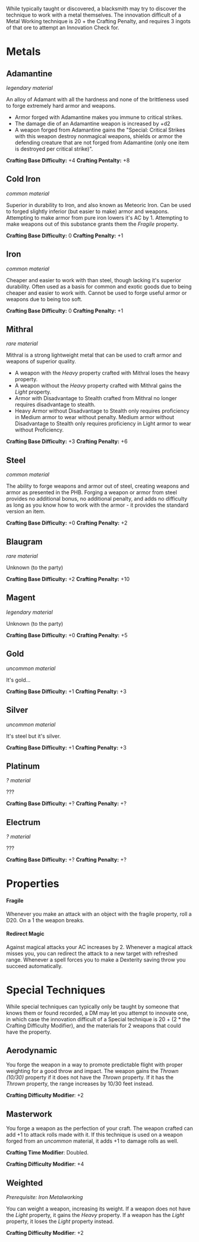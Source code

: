 
While typically taught or discovered, a blacksmith may try to discover the technique to work with a metal themselves. The innovation difficult of a Metal Working technique is 20 + the Crafting Penalty, and requires 3 ingots of that ore to attempt an Innovation Check for.

# Metals
## Adamantine
_legendary material_

An alloy of Adamant with all the hardness and none of the brittleness used to forge extremely hard armor and weapons.

- Armor forged with Adamantine makes you immune to critical strikes.
- The damage die of an Adamantine weapon is increased by +d2
- A weapon forged from Adamantine gains the "Special: Critical Strikes with this weapon destroy nonmagical weapons, shields or armor the defending creature that are not forged from Adamantine (only one item is destroyed per critical strike)".

**Crafting Base Difficulty:** +4
**Crafting Pentalty:** +8

## Cold Iron
_common material_

Superior in durability to Iron, and also known as Meteoric Iron. Can be used to forged slightly inferior (but easier to make) armor and weapons. Attempting to make armor from pure iron lowers it's AC by 1. Attempting to make weapons out of this substance grants them the _Fragile_ property.

**Crafting Base Difficulty:** 0
**Crafting Penalty:** +1

## Iron
_common material_

Cheaper and easier to work with than steel, though lacking it's superior durability. Often used as a basis for common and exotic goods due to being cheaper and easier to work with. Cannot be used to forge useful armor or weapons due to being too soft.

**Crafting Base Difficulty:** 0
**Crafting Penalty:** +1

## Mithral
_rare material_

Mithral is a strong lightweight metal that can be used to craft armor and weapons of superior quality.

- A weapon with the _Heavy_ property crafted with Mithral loses the heavy property.
- A weapon without the _Heavy_ property crafted with Mithral gains the _Light_ property.
- Armor with Disadvantage to Stealth crafted from Mithral no longer requires disadvantage to stealth.
- Heavy Armor without Disadvantage to Stealth only requires proficiency in Medium armor to wear without penalty. Medium armor without Disadvantage to Stealth only requires proficiency in Light armor to wear without Proficiency.

**Crafting Base Difficulty:** +3
**Crafting Penalty:** +6

## Steel
_common material_

The ability to forge weapons and armor out of steel, creating weapons and armor as presented in the PHB. Forging a weapon or armor from steel provides no additional bonus, no additional penalty, and adds no difficulty as long as you know how to work with the armor - it provides the standard version an item.

**Crafting Base Difficulty:** +0
**Crafting Penalty:** +2

## Blaugram
_rare material_

Unknown (to the party)

**Crafting Base Difficulty:** +2
**Crafting Penalty:** +10

## Magent
_legendary material_

Unknown (to the party)

**Crafting Base Difficulty:** +0
**Crafting Penalty:** +5

## Gold
_uncommon material_

It's gold...

**Crafting Base Difficulty:** +1
**Crafting Penalty:** +3

## Silver
_uncommon material_

It's steel but it's silver.

**Crafting Base Difficulty:** +1
**Crafting Penalty:** +3

## Platinum
_? material_

???

**Crafting Base Difficulty:** +?
**Crafting Penalty:** +?

## Electrum
_? material_

???

**Crafting Base Difficulty:** +?
**Crafting Penalty:** +?

# Properties
#### Fragile
Whenever you make an attack with an object with the fragile property, roll a D20. On a 1 the weapon breaks.

#### Redirect Magic
Against magical attacks your AC increases by 2.
Whenever a magical attack misses you, you can redirect the attack to a new target with refreshed range.
Whenever a spell forces you to make a Dexterity saving throw you succeed automatically.  

# Special Techniques

While special techniques can typically only be taught by someone that knows them or found recorded, a DM may let you attempt to innovate one, in which case the innovation difficult of a Special technique is 20 + (2 * the Crafting Difficulty Modifier), and the materials for 2 weapons that could have the property.

## Aerodynamic

You forge the weapon in a way to promote predictable flight with proper weighting for a good throw and impact. The weapon gains the _Thrown (10/30)_ property if it does not have the _Thrown_ property. If it has the _Thrown_ property, the range increases by 10/30 feet instead.

**Crafting Difficulty Modifier**: +2

## Masterwork

You forge a weapon as the perfection of your craft. The weapon crafted can add +1 to attack rolls made with it. If this technique is used on a weapon forged from an _uncommon_ material, it adds +1 to damage rolls as well.

**Crafting Time Modifier**: Doubled.

**Crafting Difficulty Modifier**: +4

## Weighted

_Prerequisite: Iron Metalworking_

You can weight a weapon, increasing its weight. If a weapon does not have the _Light_ property, it gains the _Heavy_ property. If a weapon has the _Light_ property, it loses the _Light_ property instead.

**Crafting Difficulty Modifier**: +2